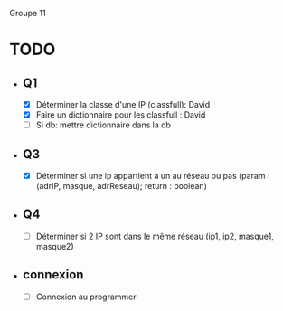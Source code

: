 Groupe 11

# TODO

- ## Q1
  - [x] Déterminer la classe d'une IP (classfull): David
  - [x] Faire un dictionnaire pour les classfull : David
  - [ ] Si db: mettre dictionnaire dans la db
- ## Q3
  - [x] Déterminer si une ip appartient à un au réseau ou pas (param : (adrIP, masque, adrReseau); return : boolean)
- ## Q4
  - [ ] Déterminer si 2 IP sont dans le même réseau (ip1, ip2, masque1, masque2)
- ## connexion
  - [ ] Connexion au programmer
